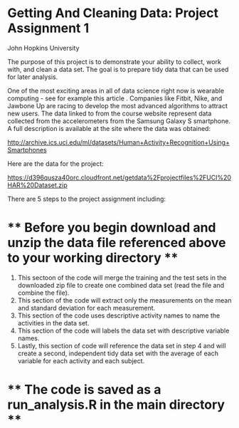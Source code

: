 # Getting And Cleaning Data: Project Assignment 1 
John Hopkins University

The purpose of this project is to demonstrate your ability to collect, work with, and clean a data set. The goal is to prepare tidy data that can be used for later analysis.  

One of the most exciting areas in all of data science right now is wearable computing - see for example this article . Companies like Fitbit, Nike, and Jawbone Up are racing to develop the most advanced algorithms to attract new users. The data linked to from the course website represent data collected from the accelerometers from the Samsung Galaxy S smartphone. A full description is available at the site where the data was obtained: 

http://archive.ics.uci.edu/ml/datasets/Human+Activity+Recognition+Using+Smartphones 

Here are the data for the project: 

https://d396qusza40orc.cloudfront.net/getdata%2Fprojectfiles%2FUCI%20HAR%20Dataset.zip 

There are 5 steps to the project assignment including:

# ** Before you begin download and unzip the data file referenced above to your working directory **

1. This sectoon of the code will merge the training and the test sets in the downloaded zip file to create one combined data set (read the file and combine the file).
2. This section of the code will extract only the measurements on the mean and standard deviation for each measurement. 
3. This section of the code uses descriptive activity names to name the activities in the data set.
4. This section of the code will labels the data set with descriptive variable names. 
5. Lastly, this section of code will reference the data set in step 4 and will create a second, independent tidy data set with the average of each variable for each activity and each subject.

# ** The code is saved as a run_analysis.R in the main directory **
